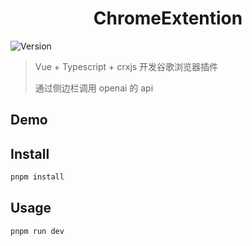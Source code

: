 <h1 align="center">ChromeExtention</h1>
<p>
  <img alt="Version" src="https://img.shields.io/badge/version-1.0.0-blue.svg?cacheSeconds=2592000" />
</p>


> Vue + Typescript + crxjs 开发谷歌浏览器插件
>
> 通过侧边栏调用 openai 的 api 

## Demo



## Install

```sh
pnpm install
```

## Usage

```sh
pnpm run dev
```

